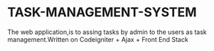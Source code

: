 # TASK-MANAGEMENT-SYSTEM
The web application,is to assing tasks by admin to the users as task management.Written on Codeigniter + Ajax + Front End Stack
